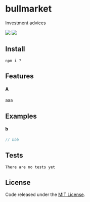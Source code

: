 # bullmarket

Investment advices

![](https://img.shields.io/github/v/release/LuKks/bullmarket) ![](https://img.shields.io/github/license/LuKks/bullmarket.svg)

## Install
```
npm i ?
```

## Features
#### A
aaa

## Examples
#### b
```javascript
// bbb
```

## Tests
```
There are no tests yet
```

## License
Code released under the [MIT License](https://github.com/LuKks/bullmarket/blob/master/LICENSE).
